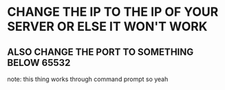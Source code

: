# CHANGE THE IP TO THE IP OF YOUR SERVER OR ELSE IT WON'T WORK
## ALSO CHANGE THE PORT TO SOMETHING BELOW 65532
note: this thing works through command prompt so yeah
